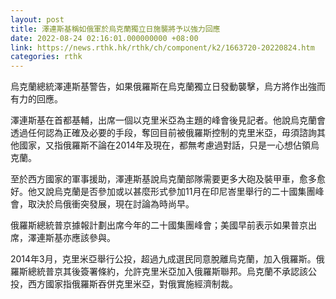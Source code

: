 ```yaml
---
layout: post
title: 澤連斯基稱如俄軍於烏克蘭獨立日施襲將予以強力回應
date: 2022-08-24 02:16:01.000000000 +08:00
link: https://news.rthk.hk/rthk/ch/component/k2/1663720-20220824.htm
categories: rthk
---
```


烏克蘭總統澤連斯基警告，如果俄羅斯在烏克蘭獨立日發動襲擊，烏方將作出強而有力的回應。

澤連斯基在首都基輔，出席一個以克里米亞為主題的峰會後見記者。他說烏克蘭會透過任何認為正確及必要的手段，奪回目前被俄羅斯控制的克里米亞，毋須諮詢其他國家，又指俄羅斯不論在2014年及現在，都無考慮過對話，只是一心想佔領烏克蘭。

至於西方國家的軍事援助，澤連斯基說烏克蘭部隊需要更多大砲及裝甲車，愈多愈好。他又說烏克蘭是否參加或以甚麼形式參加11月在印尼峇里舉行的二十國集團峰會，取決於烏俄衝突發展，現在討論為時尚早。

俄羅斯總統普京據報計劃出席今年的二十國集團峰會；美國早前表示如果普京出席，澤連斯基亦應該參與。

2014年3月，克里米亞舉行公投，超過九成選民同意脫離烏克蘭，加入俄羅斯。俄羅斯總統普京其後簽署條約，允許克里米亞加入俄羅斯聯邦。烏克蘭不承認該公投，西方國家指俄羅斯吞併克里米亞，對俄實施經濟制裁。
